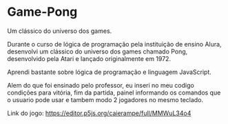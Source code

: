 # Game-Pong
Um clássico do universo dos games.

Durante o curso de lógica de programação pela instituição de ensino Alura, desenvolvi um clássico do 
universo dos games chamado Pong, desenvolvido pela Atari e lançado originalmente em 1972.

Aprendi bastante sobre lógica de programação e linguagem JavaScript.

Alem do que foi ensinado pelo professor, eu inseri no meu codigo condições para vitória, fim da partida, 
painel informando os comandos que o usuario pode usar e tambem modo 2 jogadores no mesmo teclado.

Link do jogo: https://editor.p5js.org/caierampe/full/MMWuL34o4
